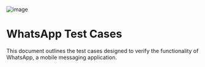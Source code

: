 ![image](https://github.com/user-attachments/assets/c98a8bfc-c480-43de-9eec-77e6bc96614a)


# WhatsApp Test Cases
This document outlines the test cases designed to verify the functionality of WhatsApp, a mobile messaging application.
